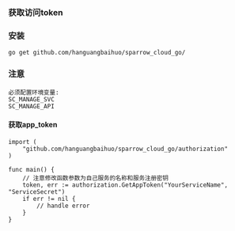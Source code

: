 ### 获取访问token

### 安装

    go get github.com/hanguangbaihuo/sparrow_cloud_go/

### 注意

    必须配置环境变量:
    SC_MANAGE_SVC
    SC_MANAGE_API

#### 获取app_token

    import (
	    "github.com/hanguangbaihuo/sparrow_cloud_go/authorization"
    )

    func main() {
        // 注意修改函数参数为自己服务的名称和服务注册密钥
        token, err := authorization.GetAppToken("YourServiceName", "ServiceSecret")
        if err != nil {
            // handle error
        }
    }